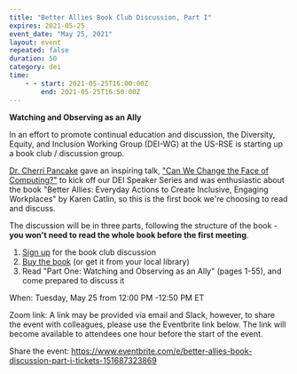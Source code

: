 ```yaml
---
title: "Better Allies Book Club Discussion, Part I"
expires: 2021-05-25
event_date: "May 25, 2021"
layout: event
repeated: false
duration: 50
category: dei
time:
    - - start: 2021-05-25T16:00:00Z
        end: 2021-05-25T16:50:00Z
---
```


**Watching and Observing as an Ally**

In an effort to promote continual education and discussion, the Diversity, Equity, and Inclusion Working Group (DEI-WG) at the US-RSE is starting up a book club / discussion group.

[Dr. Cherri Pancake](https://eecs.oregonstate.edu/people/pancake-cherri) gave an inspiring talk, ["Can We Change the Face of Computing?"](https://us-rse.org/events/2021/2021-03-dei-speaker-series) to kick off our DEI Speaker Series and was enthusiastic about the book "Better Allies: Everyday Actions to Create Inclusive, Engaging Workplaces" by Karen Catlin, so this is the first book we're choosing to read and discuss.

The discussion will be in three parts, following the structure of the book - **you won't need to read the whole book before the first meeting**.

1.  [Sign up](https://www.eventbrite.com/e/better-allies-book-discussion-part-i-tickets-151687323869) for the book club discussion
2.  [Buy the book](https://betterallies.com/buy/) (or get it from your local library)
3.  Read "Part One: Watching and Observing as an Ally" (pages 1-55), and come prepared to discuss it

When: Tuesday, May 25 from 12:00 PM -12:50 PM ET

Zoom link: A link may be provided via email and Slack, however, to share the event with colleagues, please use the Eventbrite link below. The link will become available to attendees one hour before the start of the event.

Share the event: <https://www.eventbrite.com/e/better-allies-book-discussion-part-i-tickets-151687323869>
